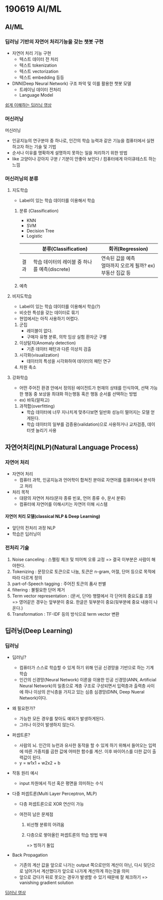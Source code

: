 # 190619 AI/ML

## AI/ML

### 딥러닝 기반의 자연어 처리기능을 갖는 챗봇 구현

+ 자연어 처리 기능 구현
  + 텍스트 데이터 전 처리
  + 텍스트 tokenization
  + 텍스트 vectorization
  + 텍스트 embedding 등등
+ DNN(Deep Neural Network) 구조 파악 및 이를 활용한 챗봇 모델
  + 트레이닝 데이터 전처리
  + Language Model



[쉽게 이해하는 딥러닝 영상](https://youtu.be/aF03asAmQbY)

### 머신러닝

머신러닝 

+ 인공지능의 연구분야 중 하나로, 인간의 학습 능력과 같은 기능을 컴퓨터에서 실현하고자 하는 기술 및 기법
+ 순서나 이유를 명확하게 설명하지 못하는 일을 처리하기 위한 방법
+ like 고양이나 강아지 구분 / 기분이 안좋아 보인다 / 컴퓨터에게 아이큐테스트 하는 느낌





### 머신러닝의 분류

1. 지도학습

   + Label이 있는 학습 데이터를 이용해서 학습

   1. 분류 (Classification)

      + KNN
      + SVM
      + Decision Tree
      + Logistic 

      |      | 분류(Classification)                          | 회귀(Regression)                                            |
      | ---- | --------------------------------------------- | ----------------------------------------------------------- |
      | 결과 | 학습 데이터의 레이블 중 하나를 예측(discrete) | 연속된 값을 예측<br>얼마까지 오르게 될까? ex)부동산 집값 등 |

   2. 예측

2. 비지도학습

   + Label이 있는 학습 데이터를 이용해서 학습(?)
   + 비슷한 특성을 갖는 데이터로 묶기
   + 현업에서는 아직 사용하기 어렵다.

   1. 군집
      + 레이블이 없다. 
      + 구매자 유형 분류, 의학 임상 실험 환자군 구별
   2. 이상탐지(Anomaly detection)
      + 기존 데이터 패턴과 다른 이상치 검출
   3. 시각화(visualization)
      + 데이터의 특성을 시각화하여 데이터의 패턴 연구
   4. 차원 축소

3. 강화학습

   + 어떤 주어진 환경 안에서 정의된 에이전트가 현재의 상태를 인식하여, 선택 가능한 행동 중 보상을 최대화 하는행동 혹은 행동 순서를 선택하는 방법
   + ex) 바둑(알파고)

   1. 과적합(overfitting)
      + 학습 데이터에 너무 지나치게 맞추다보면 일반화 성능이 떨어지는 모델 얻게된다.
      + 학습 데이터의 일부를 검증용(validation)으로 사용하거나 교차검증, 데이터셋 늘리기 사용

   





## 자연어처리(NLP)(Natural Language Process)

### 자연어 처리

+ 자연어 처리
  + 컴퓨터 과학, 인공지능과 언어학이 합쳐진 분야로 자연어를 컴퓨터에서 분석하고 처리
+ 처리 목적
  + 대량의 자연어 처리(문자 종류 빈포, 언어 종류 수, 문서 분류)
  + 컴퓨터에 자연어를 이해시키는 자연어 이해 시스템



#### 자연어 처리 모델(classical NLP & Deep Learning)

+ 앞단의 전처리 과정 NLP
+ 학습은 딥러닝이



### 전처리 기술

1. Noise canceling : 스펠링 체크 및 띄어씍 오류 교정 => 결국 이부분은 사람이 해야한다.
2. Tokenizing : 문장으로 토큰으로 나눔, 토큰은 n-gram, 어절, 단어 등으로 목적에 따라 다르게 정의
3. part-of-Speech tagging : 주어진 토큰의 품사 판별
4. filtering : 불필요한 단어 제거
5. Term vector representation : (문서, 단어) 행렬에서 각 단어의 중요도를 조절 => 영어같은 경우는 앞부분이 중요. 한글은 뒷부분이 중요(뒷부분에 중요 내용이 나온다.)
6. Transformation : TF-IDF 등의 방식으로 term vector 변환







## 딥러닝(Deep Learning)

### 딥러닝

+ 딥러닝?

  + 컴퓨터가 스스로 학습할 수 있게 하기 위해 인공 신경망을 기반으로 하는 기계 학습
  + 인간의 신경망(Neural Network) 이론을 이용한 인공 신경망(ANN, Artificial Neural Network)의 일종으로 계층 구조로 구성되면서 입력층과 출력층 사이에 하나 이상의 은닉층을 가지고 있는 심층 심경망(DNN, Deep Nueral Network)이다.

+ 왜 필요한가?

  + 가능한 모든 경우를 찾아도 예외가 발생하게된다.
  + 그러나 이것이 발생하지 않는다.

+ 퍼셉트론?

  + 사람의 뇌. 인간의 뉴런과 유사한 동작을 할 수 있게 하기 위해서 들어오는 입력에 따른 가중치를 곱한 값에 어떠한 함수를 계산. 이후 바이어스를 더한 값이 출력값이 된다.
  + y = w1x1 + w2x2 + b

+ 작동 원리 예시

  + input 차원에서 직선 혹은 평면을 의미하는 수식

+ 다중 퍼셉트론(Multi Layer Perceptron, MLP)

  + 다층 퍼셉트론으로 XOR 연산이 가능

  + 여전히 남은 문제점

    1. 비선형 분류의 어려움

    2. 다층으로 쌓아올린 퍼셉트론의 학습 방법 부재

       => 빙하기 돌입

+ Back Propagation

  + 기존의 계산 값을 앞으로 나가는 output 쪽으로만의 계산이 아닌, 다시 뒷단으로 넘어가서 계산했다가 앞으로 나가게 계산하게 하는것을 의미
  + 앞으로 갔다가 뒤로 못오는 경우가 발생할 수 있기 때문에 잘 체크하기 => vanishing gradient solution



[딥러닝 영상](https://youtu.be/kMGEpIYPCiM)







